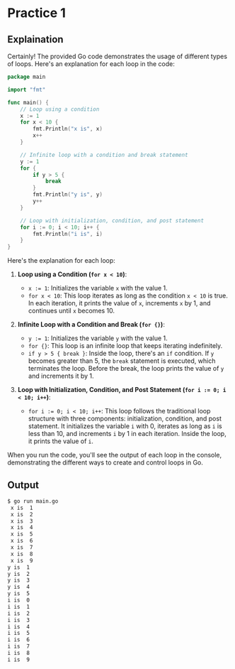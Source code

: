 # Practice 1

## Explaination

Certainly! The provided Go code demonstrates the usage of different types of loops. Here's an explanation for each loop in the code:

```go
package main

import "fmt"

func main() {
    // Loop using a condition
    x := 1
    for x < 10 {
        fmt.Println("x is", x)
        x++
    }

    // Infinite loop with a condition and break statement
    y := 1
    for {
        if y > 5 {
            break
        }
        fmt.Println("y is", y)
        y++
    }

    // Loop with initialization, condition, and post statement
    for i := 0; i < 10; i++ {
        fmt.Println("i is", i)
    }
}
```

Here's the explanation for each loop:

1. **Loop using a Condition (`for x < 10`)**:
   - `x := 1`: Initializes the variable `x` with the value 1.
   - `for x < 10`: This loop iterates as long as the condition `x < 10` is true. In each iteration, it prints the value of `x`, increments `x` by 1, and continues until `x` becomes 10.

2. **Infinite Loop with a Condition and Break (`for {}`)**:
   - `y := 1`: Initializes the variable `y` with the value 1.
   - `for {}`: This loop is an infinite loop that keeps iterating indefinitely.
   - `if y > 5 { break }`: Inside the loop, there's an `if` condition. If `y` becomes greater than 5, the `break` statement is executed, which terminates the loop. Before the break, the loop prints the value of `y` and increments it by 1.

3. **Loop with Initialization, Condition, and Post Statement (`for i := 0; i < 10; i++`)**:
   - `for i := 0; i < 10; i++`: This loop follows the traditional loop structure with three components: initialization, condition, and post statement. It initializes the variable `i` with 0, iterates as long as `i` is less than 10, and increments `i` by 1 in each iteration. Inside the loop, it prints the value of `i`.

When you run the code, you'll see the output of each loop in the console, demonstrating the different ways to create and control loops in Go.

## Output

```bash
$ go run main.go                             
 x is  1
 x is  2
 x is  3
 x is  4
 x is  5
 x is  6
 x is  7
 x is  8
 x is  9
y is  1
y is  2
y is  3
y is  4
y is  5
i is  0
i is  1
i is  2
i is  3
i is  4
i is  5
i is  6
i is  7
i is  8
i is  9
```
